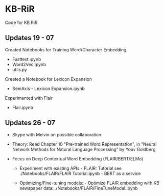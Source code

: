 # KB-RiR
Code for KB RiR

## Updates 19 - 07

Created Notebooks for Training Word/Character Embedding

- Fasttext.ipynb
- Word2Vec.ipynb
- utils.py

Created a Notebook for Lexicon Expansion

- SemAxis - Lexicon Expansion.ipynb

Experimented with Flair

- Flair.ipynb

## Updates 26 - 07

- Skype with Melvin on possible collaboration

- Theory: Read Chapter 10 "Pre-trained Word Representation", in "Neural Network Methods for Natural Language Processing" by Yoav Goldberg

- Focus on Deep Contextual Word Embedding (FLAIR/BERT/ELMo)
	- Experiment with existing APIs
			- FLAIR: Tutorial see ./Notebooks/FLAIR/FLAIR Tutorial.ipynb
			- BERT as a service 
			
	- Optimizing/Fine-tuning models:
			- Optimize FLAIR embedding with KB newspaper data: ./Notebooks/FLAIR/FineTuneModel.ipynb

